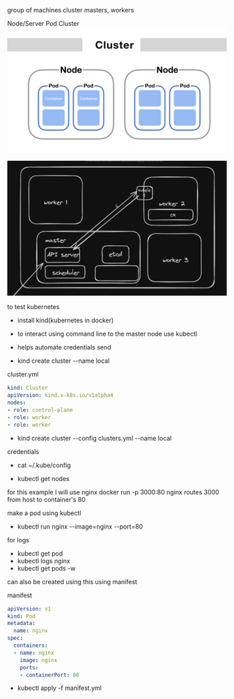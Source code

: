 group of machines cluster
masters, workers


Node/Server
    Pod
  Cluster
![alt text](image.png)

![alt text](image-1.png)


to test kubernetes

- install kind(kubernetes in docker)
- to interact using command line to the master node use kubectl
- helps automate credentials send 

- kind create cluster --name local

cluster.yml
```yml
kind: Cluster
apiVersion: kind.x-k8s.io/v1alpha4
nodes:
- role: control-plane
- role: worker
- role: worker
```

- kind create cluster --config clusters.yml --name local

credentials
- cat ~/.kube/config

- kubectl get nodes

for this example I will use nginx 
docker run -p 3000:80 nginx
routes 3000 from host to container's 80

make a pod using kubectl
- kubectl run nginx --image=nginx --port=80

for logs 
- kubectl get pod
- kubectl logs nginx
- kubectl get pods -w

can also be created using this using manifest

manifest
```yml
apiVersion: v1
kind: Pod
metadata:
  name: nginx
spec:
  containers:
  - name: nginx
    image: nginx
    ports:
    - containerPort: 80
```
- kubectl apply -f manifest.yml
